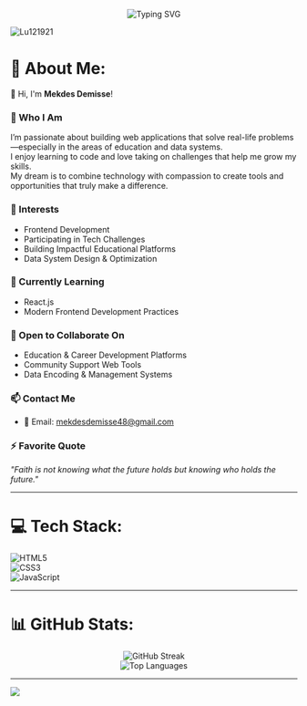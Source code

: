 <p align="center">
  <img src="https://readme-typing-svg.herokuapp.com?font=Fira+Code&size=24&pause=1000&color=0BE8FF&center=true&vCenter=true&width=800&height=100&lines=Frontend+Developer;Tech+Challenge+Explorer;Compassionate+Coder" alt="Typing SVG" />
</p>

<p align="left">
  <img src="https://komarev.com/ghpvc/?username=Lu121921&label=Profile%20views&color=0e75b6&style=flat" alt="Lu121921" />
</p>

# 💫 About Me:
👋 Hi, I'm **Mekdes Demisse**!

### 🚀 Who I Am  
I’m passionate about building web applications that solve real-life problems—especially in the areas of education and data systems.  
I enjoy learning to code and love taking on challenges that help me grow my skills.  
My dream is to combine technology with compassion to create tools and opportunities that truly make a difference.

### 👀 Interests
- Frontend Development  
- Participating in Tech Challenges  
- Building Impactful Educational Platforms  
- Data System Design & Optimization

### 🌱 Currently Learning
- React.js  
- Modern Frontend Development Practices

### 💞 Open to Collaborate On
- Education & Career Development Platforms  
- Community Support Web Tools  
- Data Encoding & Management Systems  

### 📫 Contact Me
- 📧 Email: [mekdesdemisse48@gmail.com](mailto:mekdesdemisse48@gmail.com)

### ⚡ Favorite Quote
_"Faith is not knowing what the future holds but knowing who holds the future."_

---

# 💻 Tech Stack:
![HTML5](https://img.shields.io/badge/html5-%23E34F26.svg?style=for-the-badge&logo=html5&logoColor=white)  
![CSS3](https://img.shields.io/badge/css3-%231572B6.svg?style=for-the-badge&logo=css3&logoColor=white)  
![JavaScript](https://img.shields.io/badge/javascript-%23323330.svg?style=for-the-badge&logo=javascript&logoColor=%23F7DF1E)

---

# 📊 GitHub Stats:

<div align="center">

  <!-- GitHub Streak -->
  <img src="https://github-readme-streak-stats.herokuapp.com/?user=Lu121921&theme=dark&hide_border=false" alt="GitHub Streak" />
  <br/>

  <!-- Top Languages -->
  <img src="https://github-readme-stats.vercel.app/api/top-langs/?username=Lu121921&layout=compact&theme=dark&hide_border=false&count_private=true" alt="Top Languages" />
</div>

---

[![](https://visitcount.itsvg.in/api?id=Lu121921&icon=9&color=0)](https://visitcount.itsvg.in)

<!-- Created with 💙 by Mekdes Demisse -->


